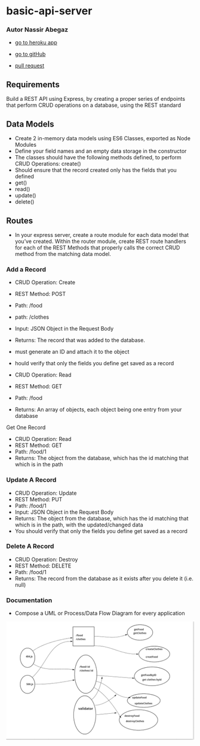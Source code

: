 # basic-api-server
### Autor Nassir Abegaz

- <a href=https://basic-api-server1.herokuapp.com// class="icon fa-twitter"><span      class="label">go to heroku app </span></a>

- <a href=https://github.com/nassir1976/basic-api-server.git class="icon fa-twitter"><span class="label">go to gitHub </span></a>

- <a href=https://github.com/nassir1976/basic-api-server/pull/2 class="icon fa-twitter"><span class="label"> pull request </span></a> 


## Requirements
Build a REST API using Express, by creating a proper series of endpoints that perform CRUD operations on a database, using the REST standard

## Data Models
- Create 2 in-memory data models using ES6 Classes, exported as Node Modules
- Define your field names and an empty data storage in the constructor
- The classes should have the following methods defined, to perform CRUD Operations:
create()
- Should ensure that the record created only has the fields that you defined
- get() 
- read()
- update()
- delete()



## Routes
- In your express server, create a route module for each data model that you’ve created. Within the router module, create REST route handlers for each of the REST Methods that properly calls the correct CRUD method from the matching data model.



### Add a Record
- CRUD Operation: Create
- REST Method: POST
- Path: /food
- path: /clothes

- Input: JSON Object in the Request Body
- Returns: The record that was added to the database.
- must generate an ID and attach it to the object
- hould verify that only the fields you define get saved as a record


- CRUD Operation: Read
- REST Method: GET
- Path: /food
- Returns: An array of objects, each object being one entry from your database

Get One Record

- CRUD Operation: Read
- REST Method: GET
- Path: /food/1
- Returns: The object from the database, which has the id matching that which is in the path
### Update A Record
- CRUD Operation: Update
- REST Method: PUT
- Path: /food/1
- Input: JSON Object in the Request Body
- Returns: The object from the database, which has the id matching that which is in the path, with the updated/changed data
- You should verify that only the fields you define get saved as a record

### Delete A Record
- CRUD Operation: Destroy
- REST Method: DELETE
- Path: /food/1
- Returns: The record from the database as it exists after you delete it (i.e. null)

### Documentation
- Compose a UML or Process/Data Flow Diagram for every application

![WhiteBoard](./assets/UML.png)
